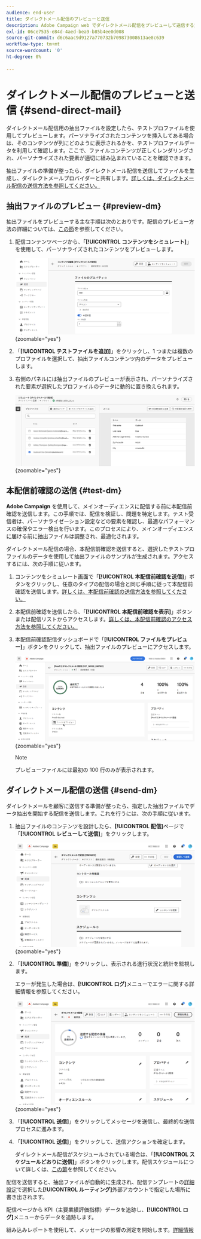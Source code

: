 ```yaml
---
audience: end-user
title: ダイレクトメール配信のプレビューと送信
description: Adobe Campaign web でダイレクトメール配信をプレビューして送信する方法について説明します。
exl-id: 06ce7535-e84d-4aed-bea9-b85b4ee0d008
source-git-commit: d6c6aac9d9127a770732b709873008613ae8c639
workflow-type: tm+mt
source-wordcount: '0'
ht-degree: 0%

---
```


# ダイレクトメール配信のプレビューと送信 {#send-direct-mail}

ダイレクトメール配信用の抽出ファイルを設定したら、テストプロファイルを使用してプレビューします。パーソナライズされたコンテンツを挿入してある場合は、そのコンテンツが列にどのように表示されるかを、テストプロファイルデータを利用して確認します。ここで、ファイルコンテンツが正しくレンダリングされ、パーソナライズされた要素が適切に組み込まれていることを確認できます。

抽出ファイルの準備が整ったら、ダイレクトメール配信を送信してファイルを生成し、ダイレクトメールプロバイダーと共有します。[詳しくは、ダイレクトメール配信の送信方法を参照してください。](#dm-send)

## 抽出ファイルのプレビュー {#preview-dm}

抽出ファイルをプレビューする主な手順は次のとおりです。配信のプレビュー方法の詳細については、[この節](../preview-test/preview-content.md)を参照してください。

1. 配信コンテンツページから、「**[!UICONTROL コンテンツをシミュレート]**」を使用して、パーソナライズされたコンテンツをプレビューします。

   ![配信コンテンツページの「コンテンツをシミュレート」オプションを示すスクリーンショット](assets/dm-simulate.png){zoomable="yes"}

1. 「**[!UICONTROL テストファイルを追加]**」をクリックし、1 つまたは複数のプロファイルを選択して、抽出ファイルコンテンツ内のデータをプレビューします。

1. 右側のパネルには抽出ファイルのプレビューが表示され、パーソナライズされた要素が選択したプロファイルのデータに動的に置き換えられます。

   ![右側のパネルに抽出ファイルのプレビューを示すスクリーンショット](assets/dm-preview-right.png){zoomable="yes"}

## 本配信前確認の送信 {#test-dm}

**Adobe Campaign** を使用して、メインオーディエンスに配信する前に本配信前確認を送信します。この手順では、配信を検証し、問題を特定します。テスト受信者は、パーソナライゼーション設定などの要素を確認し、最適なパフォーマンスの確保やエラー検出を行います。このプロセスにより、メインオーディエンスに届ける前に抽出ファイルは調整され、最適化されます。

ダイレクトメール配信の場合、本配信前確認を送信すると、選択したテストプロファイルのデータを使用して抽出ファイルのサンプルが生成されます。アクセスするには、次の手順に従います。

1. コンテンツをシミュレート画面で「**[!UICONTROL 本配信前確認を送信]**」ボタンをクリックし、任意のタイプの配信の場合と同じ手順に従って本配信前確認を送信します。[詳しくは、本配信前確認の送信方法を参照してください。](../preview-test/test-deliveries.md)

1. 本配信前確認を送信したら、「**[!UICONTROL 本配信前確認を表示]**」ボタンまたは配信リストからアクセスします。[詳しくは、本配信前確認のアクセス方法を参照してください。](../preview-test/test-deliveries.md#access-test-deliveries)

1. 本配信前確認配信ダッシュボードで「**[!UICONTROL ファイルをプレビュー]**」ボタンをクリックして、抽出ファイルのプレビューにアクセスします。

   ![本配信前確認配信ダッシュボードの「ファイルをプレビュー」オプションを示すスクリーンショット](assets/dm-proof.png){zoomable="yes"}

   >[!NOTE]
   >
   >プレビューファイルには最初の 100 行のみが表示されます。

## ダイレクトメール配信の送信 {#send-dm}

ダイレクトメールを顧客に送信する準備が整ったら、指定した抽出ファイルでデータ抽出を開始する配信を送信します。これを行うには、次の手順に従います。

1. 抽出ファイルのコンテンツを設計したら、**[!UICONTROL 配信]**&#x200B;ページで「**[!UICONTROL レビューして送信]**」をクリックします。

   ![配信ページの「レビューして送信」オプションを示すスクリーンショット](assets/dm-review-send.png){zoomable="yes"}

1. 「**[!UICONTROL 準備]**」をクリックし、表示される進行状況と統計を監視します。

   エラーが発生した場合は、**[!UICONTROL ログ]**&#x200B;メニューでエラーに関する詳細情報を参照してください。

   ![「準備」オプションとログメニューを示すスクリーンショット](assets/dm-prepare.png){zoomable="yes"}

1. 「**[!UICONTROL 送信]**」をクリックしてメッセージを送信し、最終的な送信プロセスに進みます。

1. 「**[!UICONTROL 送信]**」をクリックして、送信アクションを確定します。

   ダイレクトメール配信がスケジュールされている場合は、「**[!UICONTROL スケジュールどおりに送信]**」ボタンをクリックします。配信スケジュールについて詳しくは、[この節](../msg/gs-messages.md#schedule-the-delivery-sending)を参照してください。

配信を送信すると、抽出ファイルが自動的に生成され、配信テンプレートの[詳細設定](../advanced-settings/delivery-settings.md)で選択した&#x200B;**[!UICONTROL ルーティング]**&#x200B;外部アカウントで指定した場所に書き出されます。

配信ページから KPI（主要業績評価指標）データを追跡し、**[!UICONTROL ログ]**&#x200B;メニューからデータを追跡します。

組み込みレポートを使用して、メッセージの影響の測定を開始します。[詳細情報](../reporting/direct-mail.md)